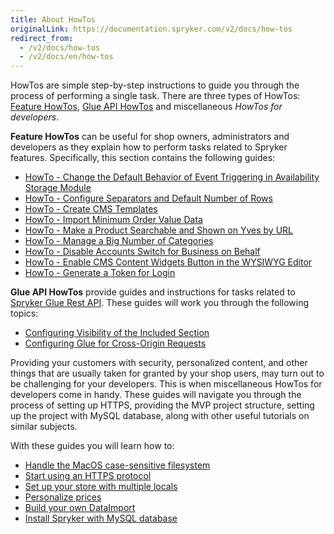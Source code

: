 ```yaml
---
title: About HowTos
originalLink: https://documentation.spryker.com/v2/docs/how-tos
redirect_from:
  - /v2/docs/how-tos
  - /v2/docs/en/how-tos
---
```


HowTos are simple step-by-step instructions to guide you through the process of performing a single task. There are three types of HowTos: [Feature HowTos](/docs/scos/dev/tutorials/201903.0/howtos/feature-howtos/about-feature-h), [Glue API HowTos](/docs/scos/dev/tutorials/201903.0/howtos/glue-api-howtos/about-glue-api-) and miscellaneous _HowTos for developers_.

**Feature HowTos** can be useful for shop owners, administrators and developers as they explain how to perform tasks related to Spryker features. Specifically, this section contains the following guides:

* [HowTo - Change the Default Behavior of Event Triggering in Availability Storage Module](/docs/scos/dev/tutorials/201903.0/howtos/feature-howtos/ht-change-defau)
* [HowTo - Configure Separators and Default Number of Rows](/docs/scos/dev/tutorials/201903.0/howtos/feature-howtos/ht-configure-se) 
* [HowTo - Create CMS Templates](/docs/scos/dev/tutorials/201903.0/howtos/feature-howtos/cms/ht-create-cms-t)
* [HowTo - Import Minimum Order Value Data](/docs/scos/dev/tutorials/201903.0/howtos/feature-howtos/ht-import-minim)
* [HowTo - Make a Product Searchable and Shown on Yves by URL](/docs/scos/dev/tutorials/201903.0/howtos/feature-howtos/ht-make-product) 
* [HowTo - Manage a Big Number of Categories](/docs/scos/dev/tutorials/201903.0/howtos/feature-howtos/ht-manage-a-big)
* [HowTo - Disable Accounts Switch for Business on Behalf](https://documentation.spryker.com/v2/docs/ht-disable-accounts-switch-for-bob-201907)
* [HowTo - Enable CMS Content Widgets Button in the WYSIWYG Editor](https://documentation.spryker.com/v2/docs/ht-enable-cms-content-widgets-button-201907)
* [HowTo - Generate a Token for Login](%28https://documentation.spryker.com/v2/docs/ht-generating-token-for-login)
<!--* How to - Use Blocks-->

**Glue API HowTos**  provide guides and instructions for tasks related to [Spryker Glue Rest API](/docs/scos/dev/glue-api/201903.0/glue-rest-api). These guides will work you through the following topics:

* [Configuring Visibility of the Included Section](/docs/scos/dev/tutorials/201903.0/howtos/glue-api-howtos/ht-configuring-)
* [Configuring Glue for Cross-Origin Requests](/docs/scos/dev/tutorials/201903.0/howtos/glue-api-howtos/ht-configuring-)

Providing your customers with security, personalized content, and other things that are usually taken for granted by your shop users, may turn out to be challenging for your developers. This is when miscellaneous HowTos for developers come in handy. These guides will navigate you through the process of setting up HTTPS, providing the MVP project structure, setting up the project with MySQL database, along with other useful tutorials on similar subjects.

With these guides you will learn how to:

* [Handle the MacOS case-sensitive filesystem](/docs/scos/dev/tutorials/201903.0/howtos/ht-case-sensiti)
* [Start using an HTTPS protocol](/docs/scos/dev/tutorials/201903.0/howtos/ht-force-https)
* [Set up your store with multiple locals](/docs/scos/dev/tutorials/201903.0/howtos/ht-setup-stores)
* [Personalize prices](/docs/scos/dev/tutorials/201903.0/howtos/ht-create-perso)
* [Build your own DataImport](/docs/scos/dev/developer-guides/201903.0/development-guide/back-end/data-manipulation/data-ingestion/data-importers/ht-data-import)
* [Install Spryker with MySQL database](https://documentation.spryker.com/v2/docs/ht-data-import/ht-setup-spryker-with-mysql)
